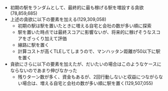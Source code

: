 - 初期の駅をランダムとして、最終的に最も稼げる駅を増設する貪欲(78,859,685)
- 上述の貪欲に以下の要素を加える(129,309,058)
    - 初期の駅は駅を置いたときに増える自宅と会社の数が多い順に探索
    - 駅を置いた時点では最終スコアに影響ないが、将来的に稼げそうなスコアをざっくり加えて評価
    - 線路に駅を置く
    - 計算コストが高くTLEしてしまうので、マンハッタン距離が50以下に駅を置く
- 貪欲にさらに以下の要素を加えたが、だいたいの場合はこのようなケースにならないのであまり伸びなかった
    - 残りターン数が多く、資金もあるが、2回行動しないと収益につながらない場合は、増える自宅と会社の数が多い順に駅を置く(129,507,055)